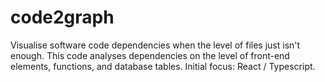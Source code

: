 # code2graph
Visualise software code dependencies when the level of files just isn't enough. 
This code analyses dependencies on the level of front-end elements, functions, and database tables. 
Initial focus: React / Typescript.
